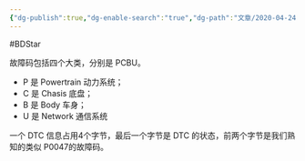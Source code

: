 ```yaml
---
{"dg-publish":true,"dg-enable-search":"true","dg-path":"文章/2020-04-24 UDS 的 DTC 分类说明.md","permalink":"/文章/2020-04-24 UDS 的 DTC 分类说明/","dgEnableSearch":"true","dgPassFrontmatter":true}
---
```


#BDStar 

故障码包括四个大类，分别是 PCBU。

-   P 是 Powertrain 动力系统；
-   C 是 Chasis 底盘；
-   B 是 Body 车身；
-   U 是 Network 通信系统

一个 DTC 信息占用4个字节，最后一个字节是 DTC 的状态，前两个字节是我们熟知的类似 P0047的故障码。